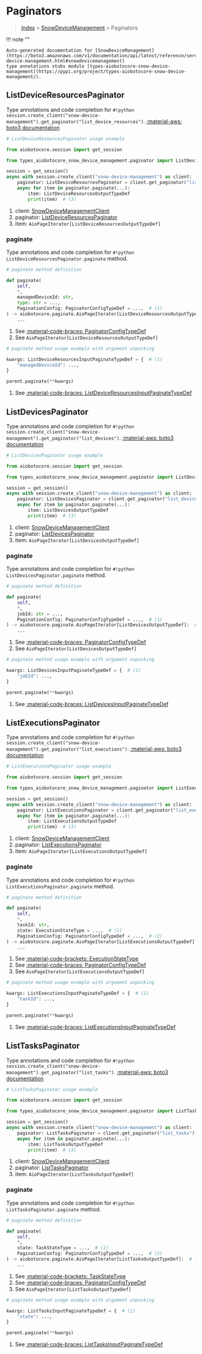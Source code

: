 # Paginators

> [Index](../README.md) > [SnowDeviceManagement](./README.md) > Paginators

!!! note ""

    Auto-generated documentation for [SnowDeviceManagement](https://boto3.amazonaws.com/v1/documentation/api/latest/reference/services/snow-device-management.html#snowdevicemanagement)
    type annotations stubs module [types-aiobotocore-snow-device-management](https://pypi.org/project/types-aiobotocore-snow-device-management/).

## ListDeviceResourcesPaginator

Type annotations and code completion for `#!python session.create_client("snow-device-management").get_paginator("list_device_resources")`.
[:material-aws: boto3 documentation](https://boto3.amazonaws.com/v1/documentation/api/latest/reference/services/snow-device-management/paginator/ListDeviceResources.html#SnowDeviceManagement.Paginator.ListDeviceResources)

```python
# ListDeviceResourcesPaginator usage example

from aiobotocore.session import get_session

from types_aiobotocore_snow_device_management.paginator import ListDeviceResourcesPaginator

session = get_session()
async with session.create_client("snow-device-management") as client:  # (1)
    paginator: ListDeviceResourcesPaginator = client.get_paginator("list_device_resources")  # (2)
    async for item in paginator.paginate(...):
        item: ListDeviceResourcesOutputTypeDef
        print(item)  # (3)
```

1. client: [SnowDeviceManagementClient](./client.md)
2. paginator: [ListDeviceResourcesPaginator](./paginators.md#listdeviceresourcespaginator)
3. item: `AioPageIterator[ListDeviceResourcesOutputTypeDef]`


### paginate

Type annotations and code completion for `#!python ListDeviceResourcesPaginator.paginate` method.

```python
# paginate method definition

def paginate(
    self,
    *,
    managedDeviceId: str,
    type: str = ...,
    PaginationConfig: PaginatorConfigTypeDef = ...,  # (1)
) -> aiobotocore.paginate.AioPageIterator[ListDeviceResourcesOutputTypeDef]:  # (2)
    ...
```

1. See [:material-code-braces: PaginatorConfigTypeDef](./type_defs.md#paginatorconfigtypedef)
2. See `AioPageIterator[ListDeviceResourcesOutputTypeDef]`


```python
# paginate method usage example with argument unpacking

kwargs: ListDeviceResourcesInputPaginateTypeDef = {  # (1)
    "managedDeviceId": ...,
}

parent.paginate(**kwargs)
```

1. See [:material-code-braces: ListDeviceResourcesInputPaginateTypeDef](./type_defs.md#listdeviceresourcesinputpaginatetypedef)
## ListDevicesPaginator

Type annotations and code completion for `#!python session.create_client("snow-device-management").get_paginator("list_devices")`.
[:material-aws: boto3 documentation](https://boto3.amazonaws.com/v1/documentation/api/latest/reference/services/snow-device-management/paginator/ListDevices.html#SnowDeviceManagement.Paginator.ListDevices)

```python
# ListDevicesPaginator usage example

from aiobotocore.session import get_session

from types_aiobotocore_snow_device_management.paginator import ListDevicesPaginator

session = get_session()
async with session.create_client("snow-device-management") as client:  # (1)
    paginator: ListDevicesPaginator = client.get_paginator("list_devices")  # (2)
    async for item in paginator.paginate(...):
        item: ListDevicesOutputTypeDef
        print(item)  # (3)
```

1. client: [SnowDeviceManagementClient](./client.md)
2. paginator: [ListDevicesPaginator](./paginators.md#listdevicespaginator)
3. item: `AioPageIterator[ListDevicesOutputTypeDef]`


### paginate

Type annotations and code completion for `#!python ListDevicesPaginator.paginate` method.

```python
# paginate method definition

def paginate(
    self,
    *,
    jobId: str = ...,
    PaginationConfig: PaginatorConfigTypeDef = ...,  # (1)
) -> aiobotocore.paginate.AioPageIterator[ListDevicesOutputTypeDef]:  # (2)
    ...
```

1. See [:material-code-braces: PaginatorConfigTypeDef](./type_defs.md#paginatorconfigtypedef)
2. See `AioPageIterator[ListDevicesOutputTypeDef]`


```python
# paginate method usage example with argument unpacking

kwargs: ListDevicesInputPaginateTypeDef = {  # (1)
    "jobId": ...,
}

parent.paginate(**kwargs)
```

1. See [:material-code-braces: ListDevicesInputPaginateTypeDef](./type_defs.md#listdevicesinputpaginatetypedef)
## ListExecutionsPaginator

Type annotations and code completion for `#!python session.create_client("snow-device-management").get_paginator("list_executions")`.
[:material-aws: boto3 documentation](https://boto3.amazonaws.com/v1/documentation/api/latest/reference/services/snow-device-management/paginator/ListExecutions.html#SnowDeviceManagement.Paginator.ListExecutions)

```python
# ListExecutionsPaginator usage example

from aiobotocore.session import get_session

from types_aiobotocore_snow_device_management.paginator import ListExecutionsPaginator

session = get_session()
async with session.create_client("snow-device-management") as client:  # (1)
    paginator: ListExecutionsPaginator = client.get_paginator("list_executions")  # (2)
    async for item in paginator.paginate(...):
        item: ListExecutionsOutputTypeDef
        print(item)  # (3)
```

1. client: [SnowDeviceManagementClient](./client.md)
2. paginator: [ListExecutionsPaginator](./paginators.md#listexecutionspaginator)
3. item: `AioPageIterator[ListExecutionsOutputTypeDef]`


### paginate

Type annotations and code completion for `#!python ListExecutionsPaginator.paginate` method.

```python
# paginate method definition

def paginate(
    self,
    *,
    taskId: str,
    state: ExecutionStateType = ...,  # (1)
    PaginationConfig: PaginatorConfigTypeDef = ...,  # (2)
) -> aiobotocore.paginate.AioPageIterator[ListExecutionsOutputTypeDef]:  # (3)
    ...
```

1. See [:material-code-brackets: ExecutionStateType](./literals.md#executionstatetype)
2. See [:material-code-braces: PaginatorConfigTypeDef](./type_defs.md#paginatorconfigtypedef)
3. See `AioPageIterator[ListExecutionsOutputTypeDef]`


```python
# paginate method usage example with argument unpacking

kwargs: ListExecutionsInputPaginateTypeDef = {  # (1)
    "taskId": ...,
}

parent.paginate(**kwargs)
```

1. See [:material-code-braces: ListExecutionsInputPaginateTypeDef](./type_defs.md#listexecutionsinputpaginatetypedef)
## ListTasksPaginator

Type annotations and code completion for `#!python session.create_client("snow-device-management").get_paginator("list_tasks")`.
[:material-aws: boto3 documentation](https://boto3.amazonaws.com/v1/documentation/api/latest/reference/services/snow-device-management/paginator/ListTasks.html#SnowDeviceManagement.Paginator.ListTasks)

```python
# ListTasksPaginator usage example

from aiobotocore.session import get_session

from types_aiobotocore_snow_device_management.paginator import ListTasksPaginator

session = get_session()
async with session.create_client("snow-device-management") as client:  # (1)
    paginator: ListTasksPaginator = client.get_paginator("list_tasks")  # (2)
    async for item in paginator.paginate(...):
        item: ListTasksOutputTypeDef
        print(item)  # (3)
```

1. client: [SnowDeviceManagementClient](./client.md)
2. paginator: [ListTasksPaginator](./paginators.md#listtaskspaginator)
3. item: `AioPageIterator[ListTasksOutputTypeDef]`


### paginate

Type annotations and code completion for `#!python ListTasksPaginator.paginate` method.

```python
# paginate method definition

def paginate(
    self,
    *,
    state: TaskStateType = ...,  # (1)
    PaginationConfig: PaginatorConfigTypeDef = ...,  # (2)
) -> aiobotocore.paginate.AioPageIterator[ListTasksOutputTypeDef]:  # (3)
    ...
```

1. See [:material-code-brackets: TaskStateType](./literals.md#taskstatetype)
2. See [:material-code-braces: PaginatorConfigTypeDef](./type_defs.md#paginatorconfigtypedef)
3. See `AioPageIterator[ListTasksOutputTypeDef]`


```python
# paginate method usage example with argument unpacking

kwargs: ListTasksInputPaginateTypeDef = {  # (1)
    "state": ...,
}

parent.paginate(**kwargs)
```

1. See [:material-code-braces: ListTasksInputPaginateTypeDef](./type_defs.md#listtasksinputpaginatetypedef)
